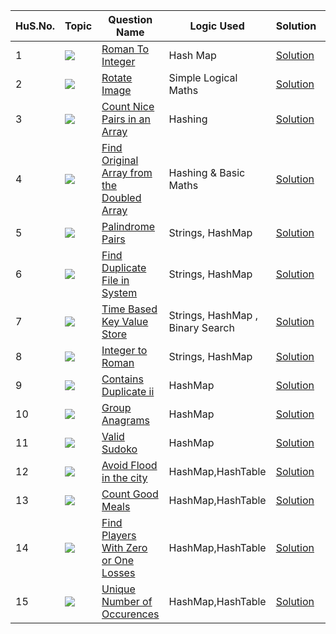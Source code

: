HuS.No. | Topic | Question Name | Logic Used | Solution | Status |
------|---------------|------------|-------|------|------|
1 | ![](https://img.shields.io/badge/HashMaps-f0772b?style=for-the-badge&logo=array&logoColor=black) | [Roman To Integer](https://leetcode.com/problems/roman-to-integer/) | Hash Map | [Solution](https://github.com/himanshugupta09/LEETCODE_SOLUTIONS/blob/main/HashMaps_problems/Roman%20To%20Integer.cpp) | ✅ |
2 | ![](https://img.shields.io/badge/HashMaps-f0772b?style=for-the-badge&logo=array&logoColor=black) | [Rotate Image](https://leetcode.com/problems/rotate-image/) | Simple Logical Maths | [Solution](https://github.com/himanshugupta09/LEETCODE_SOLUTIONS/blob/main/HashMaps_problems/Rotate%20Image.py) | ✅ |
3 | ![](https://img.shields.io/badge/HashMaps-f0772b?style=for-the-badge&logo=array&logoColor=black) | [Count Nice Pairs in an Array](https://leetcode.com/problems/count-nice-pairs-in-an-array/) | Hashing| [Solution](https://github.com/himanshugupta09/LEETCODE_SOLUTIONS/blob/main/HashMaps_problems/Count%20Nice%20Pairs%20in%20an%20Array.cpp) | ✅ |
4 | ![](https://img.shields.io/badge/HashMaps-f0772b?style=for-the-badge&logo=array&logoColor=black) | [Find Original Array from the Doubled Array](https://leetcode.com/problems/find-original-array-from-doubled-array/) |Hashing & Basic Maths | [Solution](https://github.com/himanshugupta09/LEETCODE_SOLUTIONS/blob/main/HashMaps_problems/Find%20Original%20Array%20From%20Doubled%20Array.cpp) | ✅ |
5 | ![](https://img.shields.io/badge/HashMaps-f0772b?style=for-the-badge&logo=array&logoColor=black) | [Palindrome Pairs](https://leetcode.com/problems/palindrome-pairs/) |Strings, HashMap | [Solution](https://github.com/himanshugupta09/LEETCODE_SOLUTIONS/blob/main/HashMaps_problems/Palindrome%20Pairs.cpp) | ✅ |
6 | ![](https://img.shields.io/badge/HashMaps-f0772b?style=for-the-badge&logo=array&logoColor=black) | [Find Duplicate File in System](https://leetcode.com/problems/find-duplicate-file-in-system/) |Strings, HashMap | [Solution](https://github.com/himanshugupta09/LEETCODE_SOLUTIONS/blob/main/HashMaps_problems/Find%20Duplicate%20File%20in%20a%20System.cpp) | ✅ |
7 | ![](https://img.shields.io/badge/HashMaps-f0772b?style=for-the-badge&logo=array&logoColor=black) | [Time Based Key Value Store](https://leetcode.com/problems/time-based-key-value-store/) |Strings, HashMap , Binary Search| [Solution](https://github.com/himanshugupta09/LEETCODE_SOLUTIONS/blob/main/HashMaps_problems/time-based-key-value-store.cpp) | ✅ |
8 | ![](https://img.shields.io/badge/HashMaps-f0772b?style=for-the-badge&logo=array&logoColor=black) | [Integer to Roman](https://leetcode.com/problems/integer-to-roman/) |Strings, HashMap | [Solution](https://github.com/himanshugupta09/LEETCODE_SOLUTIONS/blob/main/HashMaps_problems/integer-to-roman.cpp) | ✅ |
9 | ![](https://img.shields.io/badge/HashMaps-f0772b?style=for-the-badge&logo=array&logoColor=black) | [Contains Duplicate ii](https://leetcode.com/problems/contains-duplicate-ii/) | HashMap | [Solution](https://github.com/himanshugupta09/LEETCODE_SOLUTIONS/blob/main/HashMaps_problems/contains-duplicate-ii.cpp) | ✅ |
10 | ![](https://img.shields.io/badge/HashMaps-f0772b?style=for-the-badge&logo=array&logoColor=black) | [Group Anagrams](https://leetcode.com/problems/group-anagrams/) | HashMap | [Solution](https://github.com/himanshugupta09/LEETCODE_SOLUTIONS/blob/main/HashMaps_problems/group-anagrams.cpp) | ✅ |
11 | ![](https://img.shields.io/badge/HashMaps-f0772b?style=for-the-badge&logo=array&logoColor=black) | [Valid Sudoko](https://leetcode.com/problems/valid-sudoko/) | HashMap | [Solution](https://github.com/himanshugupta09/LEETCODE_SOLUTIONS/blob/main/HashMaps_problems/valid-sudoko.cpp) | ✅ |
12 | ![](https://img.shields.io/badge/HashMaps-f0772b?style=for-the-badge&logo=array&logoColor=black) | [Avoid Flood in the city](https://leetcode.com/problems/avoid-flood-in-the-city/) | HashMap,HashTable | [Solution](https://github.com/himanshugupta09/LEETCODE_SOLUTIONS/blob/main/HashMaps_problems/avoid-flood-in-the-city.cpp) | ✅ |
13 | ![](https://img.shields.io/badge/HashMaps-f0772b?style=for-the-badge&logo=array&logoColor=black) | [Count Good Meals](https://leetcode.com/problems/count-good-meals/) | HashMap,HashTable | [Solution](https://github.com/himanshugupta09/LEETCODE_SOLUTIONS/blob/main/HashMaps_problems/count-good-meals.cpp) | ✅ |
14 | ![](https://img.shields.io/badge/HashMaps-f0772b?style=for-the-badge&logo=array&logoColor=black) | [Find Players With Zero or One Losses](https://leetcode.com/problems/find-players-with-zero-or-one-losses/) | HashMap,HashTable | [Solution](https://github.com/himanshugupta09/LEETCODE_SOLUTIONS/blob/main/HashMaps_problems/find-players-with-zero-or-one-losses.cpp) | ✅ |
15 | ![](https://img.shields.io/badge/HashMaps-f0772b?style=for-the-badge&logo=array&logoColor=black) | [Unique Number of Occurences](https://leetcode.com/problems/unique-number-of-occurrences/description/) | HashMap,HashTable | [Solution](https://github.com/himanshugupta09/LEETCODE_SOLUTIONS/blob/main/HashMaps_problems/unique-number-of-occurences.cpp) | ✅ |










